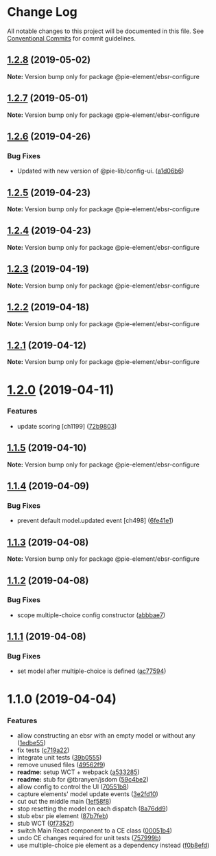 # Change Log

All notable changes to this project will be documented in this file.
See [Conventional Commits](https://conventionalcommits.org) for commit guidelines.

## [1.2.8](https://github.com/pie-framework/pie-elements/compare/@pie-element/ebsr-configure@1.2.7...@pie-element/ebsr-configure@1.2.8) (2019-05-02)

**Note:** Version bump only for package @pie-element/ebsr-configure





## [1.2.7](https://github.com/pie-framework/pie-elements/compare/@pie-element/ebsr-configure@1.2.6...@pie-element/ebsr-configure@1.2.7) (2019-05-01)

**Note:** Version bump only for package @pie-element/ebsr-configure





## [1.2.6](https://github.com/pie-framework/pie-elements/compare/@pie-element/ebsr-configure@1.2.5...@pie-element/ebsr-configure@1.2.6) (2019-04-26)


### Bug Fixes

* Updated with new version of @pie-lib/config-ui. ([a1d06b6](https://github.com/pie-framework/pie-elements/commit/a1d06b6))





## [1.2.5](https://github.com/pie-framework/pie-elements/compare/@pie-element/ebsr-configure@1.2.4...@pie-element/ebsr-configure@1.2.5) (2019-04-23)

**Note:** Version bump only for package @pie-element/ebsr-configure





## [1.2.4](https://github.com/pie-framework/pie-elements/compare/@pie-element/ebsr-configure@1.2.3...@pie-element/ebsr-configure@1.2.4) (2019-04-23)

**Note:** Version bump only for package @pie-element/ebsr-configure





## [1.2.3](https://github.com/pie-framework/pie-elements/compare/@pie-element/ebsr-configure@1.2.2...@pie-element/ebsr-configure@1.2.3) (2019-04-19)

**Note:** Version bump only for package @pie-element/ebsr-configure





## [1.2.2](https://github.com/pie-framework/pie-elements/compare/@pie-element/ebsr-configure@1.2.1...@pie-element/ebsr-configure@1.2.2) (2019-04-18)

**Note:** Version bump only for package @pie-element/ebsr-configure





## [1.2.1](https://github.com/pie-framework/pie-elements/compare/@pie-element/ebsr-configure@1.2.0...@pie-element/ebsr-configure@1.2.1) (2019-04-12)

**Note:** Version bump only for package @pie-element/ebsr-configure





# [1.2.0](https://github.com/pie-framework/pie-elements/compare/@pie-element/ebsr-configure@1.1.5...@pie-element/ebsr-configure@1.2.0) (2019-04-11)


### Features

* update scoring [ch1199] ([72b9803](https://github.com/pie-framework/pie-elements/commit/72b9803))





## [1.1.5](https://github.com/pie-framework/pie-elements/compare/@pie-element/ebsr-configure@1.1.4...@pie-element/ebsr-configure@1.1.5) (2019-04-10)

**Note:** Version bump only for package @pie-element/ebsr-configure





## [1.1.4](https://github.com/pie-framework/pie-elements/compare/@pie-element/ebsr-configure@1.1.3...@pie-element/ebsr-configure@1.1.4) (2019-04-09)


### Bug Fixes

* prevent default model.updated event [ch498] ([6fe41e1](https://github.com/pie-framework/pie-elements/commit/6fe41e1))





## [1.1.3](https://github.com/pie-framework/pie-elements/compare/@pie-element/ebsr-configure@1.1.2...@pie-element/ebsr-configure@1.1.3) (2019-04-08)

**Note:** Version bump only for package @pie-element/ebsr-configure





## [1.1.2](https://github.com/pie-framework/pie-elements/compare/@pie-element/ebsr-configure@1.1.1...@pie-element/ebsr-configure@1.1.2) (2019-04-08)


### Bug Fixes

* scope multiple-choice config constructor ([abbbae7](https://github.com/pie-framework/pie-elements/commit/abbbae7))





## [1.1.1](https://github.com/pie-framework/pie-elements/compare/@pie-element/ebsr-configure@1.1.0...@pie-element/ebsr-configure@1.1.1) (2019-04-08)


### Bug Fixes

* set model after multiple-choice is defined ([ac77594](https://github.com/pie-framework/pie-elements/commit/ac77594))





# 1.1.0 (2019-04-04)


### Features

* allow constructing an ebsr with an empty model or without any ([1edbe55](https://github.com/pie-framework/pie-elements/commit/1edbe55))
* fix tests ([c719a22](https://github.com/pie-framework/pie-elements/commit/c719a22))
* integrate unit tests ([39b0555](https://github.com/pie-framework/pie-elements/commit/39b0555))
* remove unused files ([49562f9](https://github.com/pie-framework/pie-elements/commit/49562f9))
* **readme:** setup WCT + webpack ([a533285](https://github.com/pie-framework/pie-elements/commit/a533285))
* **readme:** stub for @tbranyen/jsdom ([59c4be2](https://github.com/pie-framework/pie-elements/commit/59c4be2))
* allow config to control the UI ([70551b8](https://github.com/pie-framework/pie-elements/commit/70551b8))
* capture elements' model update events ([3e2fd10](https://github.com/pie-framework/pie-elements/commit/3e2fd10))
* cut out the middle main ([1ef58f8](https://github.com/pie-framework/pie-elements/commit/1ef58f8))
* stop resetting the model on each dispatch ([8a76dd9](https://github.com/pie-framework/pie-elements/commit/8a76dd9))
* stub ebsr pie element ([87b7feb](https://github.com/pie-framework/pie-elements/commit/87b7feb))
* stub WCT ([0f7352f](https://github.com/pie-framework/pie-elements/commit/0f7352f))
* switch Main React component to a CE class ([00051b4](https://github.com/pie-framework/pie-elements/commit/00051b4))
* undo CE changes required for unit tests ([757999b](https://github.com/pie-framework/pie-elements/commit/757999b))
* use multiple-choice pie element as a dependency instead ([f0b8efd](https://github.com/pie-framework/pie-elements/commit/f0b8efd))
